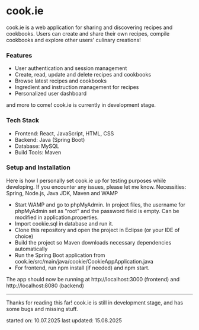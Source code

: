 # cook.ie
<p>cook.ie is a web application for sharing and discovering recipes and cookbooks. Users can create and share their own recipes, compile cookbooks and explore other users' culinary creations!</p>

<h3>Features</h3>
<p>
  <ul>
    <li>User authentication and session management</li>
    <li>Create, read, update and delete recipes and cookbooks</li>
    <li>Browse latest recipes and cookbooks</li>
    <li>Ingredient and instruction management for recipes</li>
    <li>Personalized user dashboard</li>
  </ul>
  and more to come! cook.ie is currently in development stage.
</p>

<h3>Tech Stack</h3>
<ul>
  <li>Frontend: React, JavaScript, HTML, CSS</li>
  <li>Backend: Java (Spring Boot)</li>
  <li>Database: MySQL</li>
  <li>Build Tools: Maven</li>
</ul>

<h3>Setup and Installation</h3>
<p>
  Here is how I personally set cook.ie up for testing purposes while developing. If you encounter any issues, please let me know.
  Necessities: Spring, Node.js, Java JDK, Maven and WAMP
  <ul>
    <li>Start WAMP and go to phpMyAdmin. In project files, the username for phpMyAdmin set as "root" and the password field is empty. Can be modified in application.properties.</li>
    <li>Import cookie.sql in database and run it.</li>
    <li>Clone this repository and open the project in Eclipse (or your IDE of choice)</li>
    <li>Build the project so Maven downloads necessary dependencies automatically</li>
    <li>Run the Spring Boot application from cook.ie/src/main/java/cookie/CookieAppApplication.java</li>
    <li>For frontend, run npm install (if needed) and npm start.</li>
  </ul>
  The app should now be running at http://localhost:3000 (frontend) and http://localhost:8080 (backend)
</p>

<hr>
<p>Thanks for reading this far! cook.ie is still in development stage, and has some bugs and missing stuff.</p>
started on: 10.07.2025
last updated: 15.08.2025
